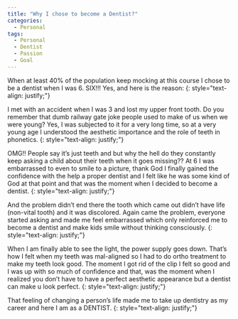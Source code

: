 ```yaml
---
title: "Why I chose to become a Dentist?"
categories:
  - Personal
tags:
  - Personal
  - Dentist
  - Passion
  - Goal
---
```


When at least 40% of the population keep mocking at this course I chose to be a dentist when I was 6. SIX!!! Yes, and here is the reason:
{: style="text-align: justify;"}

I met with an accident when I was 3 and lost my upper front tooth. Do you remember that dumb railway gate joke people used to make of us when we were young? Yes, I was subjected to it for a very long time, so at a very young age I understood the aesthetic importance and the role of teeth in phonetics.
{: style="text-align: justify;"}

OMG!! People say it’s just teeth and but why the hell do they constantly keep asking a child about their teeth when it goes missing?? At 6 I was embarrassed to even to smile to a picture, thank God I finally gained the confidence with the help a proper dentist and I felt like he was some kind of God at that point and that was the moment when I decided to become a dentist.
{: style="text-align: justify;"}

And the problem didn’t end there the tooth which came out didn’t have life (non-vital tooth) and it was discolored. Again came the problem, everyone started asking and made me feel embarrassed which only reinforced me to become a dentist and make kids smile without thinking consciously.
{: style="text-align: justify;"}

When I am finally able to see the light, the power supply goes down. That’s how I felt when my teeth was mal-aligned so I had to do ortho treatment to make my teeth look good. The moment I got rid of the clip I felt so good and I was up with so much of confidence and that, was the moment when I realized you don’t have to have a perfect aesthetic appearance but a dentist can make u look perfect.
{: style="text-align: justify;"}

That feeling of changing a person’s life made me to take up dentistry as my career and here I am as a DENTIST.
{: style="text-align: justify;"}
